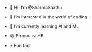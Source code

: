 - 👋 Hi, I’m @SharmaSaathik
- 👀 I’m interested in the world of coding
- 🌱 I’m currently learning AI and ML
  
  
- 😄 Pronouns: HE
- ⚡ Fun fact:

<!---
SharmaSaathik/SharmaSaathik is a ✨ special ✨ repository because its `README.md` (this file) appears on your GitHub profile.
You can click the Preview link to take a look at your changes.
--->
